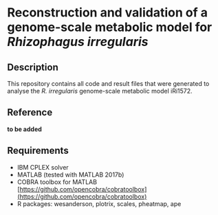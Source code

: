 # Reconstruction and validation of a genome-scale metabolic model for _Rhizophagus irregularis_

## Description
This repository contains all code and result files that were generated to analyse the _R. irregularis_ genome-scale metabolic model iRi1572.

## Reference
**to be added**

## Requirements
* IBM CPLEX solver
* MATLAB (tested with MATLAB 2017b)
* COBRA toolbox for MATLAB [https://github.com/opencobra/cobratoolbox](https://github.com/opencobra/cobratoolbox)
* R packages:  wesanderson, plotrix, scales, pheatmap, ape

 






